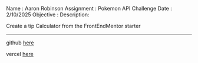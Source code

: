 Name : Aaron Robinson
Assignment : Pokemon API Challenge
Date : 2/10/2025
Objective :
Description:

Create a tip Calculator from the FrontEndMentor starter 

---

github [here](https://github.com/wraithio/tip-calculator-app-main)

vercel [here](https://tip-calculator-app-main-omega-flame.vercel.app/)
